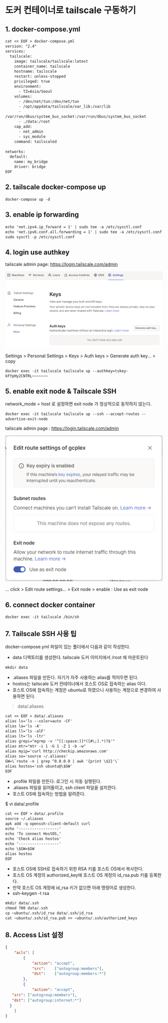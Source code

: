 ﻿# 도커 컨테이너로 tailscale 구동하기
 

## 1. docker-compose.yml

```
cat << EOF > docker-compose.yml
version: "2.4"
services:
  tailscale:
    image: tailscale/tailscale:latest
    container_name: tailscale
    hostname: tailscale
    restart: unless-stopped
    privileged: true
    environment:
      - TZ=Asia/Seoul
    volumes:
      - /dev/net/tun:/dev/net/tun
      - /opt/appdata/tailscale/var_lib:/var/lib
      - /var/run/dbus/system_bus_socket:/var/run/dbus/system_bus_socket
      - ./data:/root
    cap_add:
      - net_admin
      - sys_module
    command: tailscaled

networks:
  default:
    name: my_bridge
    driver: bridge
EOF

```

## 2. tailscale docker-compose up

```
docker-compose up -d

```

## 3. enable ip forwarding

```
echo 'net.ipv4.ip_forward = 1' | sudo tee -a /etc/sysctl.conf
echo 'net.ipv6.conf.all.forwarding = 1' | sudo tee -a /etc/sysctl.conf
sudo sysctl -p /etc/sysctl.conf

```

## 4. login use authkey

tailscale admin page: https://login.tailscale.com/admin

![Auth key](./img/authkeys.PNG "Authkeys")

Settings > Personal Settings > Keys > Auth keys > Generate auth key... > copy

```
docker exec -it tailscale tailscale up --authkey=tskey-kFYpHy2CNTRL~~~~~~~
```

## 5. enable exit node & Tailscale SSH

network_mode = host 로 설정하면 exit node 가 정상적으로 동작하지 않는다.

```
docker exec -it tailscale tailscale up --ssh --accept-routes --advertise-exit-node

```

tailscale admin page : https://login.tailscale.com/admin

![Exit node](./img/exitnode.PNG "Exit node")

... click > Edit route settings... > Exit node > enable : Use as exit node

## 6. connect docker container

```
docker exec -it tailscale /bin/sh

```

## 7. Tailscale SSH 사용 팁

docker-compose.yml 파일이 있는 폴더에서 다음과 같이 작성한다.

- data 디렉토리를 생성한다. tailscale 도커 이미지에서 /root 에 마운트된다

```
mkdir data

```

- .aliases 파일을 만든다. 자기가 자주 사용하는 alias를 적어두면 된다.
- hostos는 tailscale 도커 컨테이너에서 호스트 OS로 접속하는 alias 이다.
- 호스트 OS에 접속하는 계정은 ubuntu로 하였으니 사용하는 계정으로 변경하여 사용하면 된다.

> data/.aliases

```
cat << EOF > data/.aliases
alias ls='ls --color=auto -CF'
alias la='ls -A'
alias ll='ls -alF'
alias lt='ls -ltr'
alias grepi="egrep -v '^[[:space:]]*([#\;].*)?$'"
alias mtr="mtr -i 1 -G 1 -Z 1 -b -w"
alias myip='curl http://checkip.amazonaws.com'
alias so='source ~/.aliases'
GW=\`route -n | grep ^0.0.0.0 | awk '{print \$2}'\`
alias hostos='ssh ubuntu@\$GW'
EOF

```

- .profile 파일을 만든다. 로그인 시 자동 실행된다.
- .aliases 파일을 읽어들이고, ssh client 파일을 설치한다.
- 호스트 OS에 접속하는 방법을 알려준다.

$ vi data/.profile

```
cat << EOF > data/.profile
source ~/.aliases
apk add -q openssh-client-default curl
echo '------------------'
echo 'To connect HostOS,'
echo 'Check alias hostos'
echo '------------------'
echo \$GW=$GW
alias hostos
EOF

```

- 호스트 OS에 SSH로 접속하기 위한 RSA 키를 호스트 OS에서 복사한다.
- 호스트 OS 계정의 authorized_key에 호스트 OS 계정의 id_rsa.pub 키를 등록한다.
- 만약 호스트 OS 계정에 id_rsa 키가 없으면 아래 명령어로 생성한다.
- ssh-keygen -t rsa

```
mkdir data/.ssh
chmod 700 data/.ssh
cp ~ubuntu/.ssh/id_rsa data/.ssh/id_rsa
cat ~ubuntu/.ssh/id_rsa.pub >> ~ubuntu/.ssh/authorized_keys
```

## 8. Access List 설정

```json
{
	"acls": [
		{
			"action": "accept",
			"src":    ["autogroup:members"],
			"dst":    ["autogroup:members:*"]
		},
		{
			"action": "accept",
   "src": ["autogroup:members"],
   "dst": ["autogroup:internet:*"]
  }
	]
}
```
